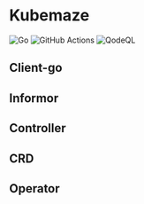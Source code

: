 # Kubemaze

![Go](https://img.shields.io/github/go-mod/go-version/urans/kubemaze?style=for-the-badge&logo=go&logoColor=white&color=%2300ADD8)  ![GitHub Actions](https://img.shields.io/badge/github%20actions-%232671E5.svg?style=for-the-badge&logo=githubactions&logoColor=white)   ![QodeQL](https://img.shields.io/github/actions/workflow/status/urans/kubemaze/codeql.yml?style=for-the-badge&logo=github)

## Client-go

## Informor

## Controller

## CRD

## Operator
